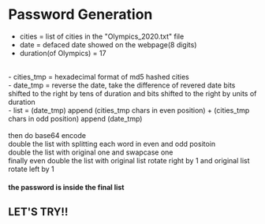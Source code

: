 # Password Generation 
- cities = list of cities in the "Olympics_2020.txt" file
- date = defaced date showed on the webpage(8 digits)
- duration(of Olympics) = 17
<br>
- cities_tmp = hexadecimal format of md5 hashed cities
<br>
- date_tmp = reverse the date, take the difference of revered date bits shifted to the right by tens of duration and bits shifted to the right by units of duration
<br>
- list = (date_tmp) append (cities_tmp chars in even position) + (cities_tmp chars in odd position) append (date_tmp)
<br>
<br>
then do base64 encode
<br>
double the list with splitting each word in even and odd positoin
<br>
double the list with original one and swapcase one
<br>
finally even double the list with original list rotate right by 1 and original list rotate left by 1

#### the password is inside the final list

## LET'S TRY!!

